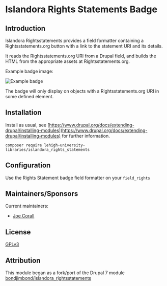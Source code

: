 # Islandora Rights Statements Badge

## Introduction

Islandora Rightsstatements provides a field formatter containing a Rightsstatements.org button with a link to the statement URI and its details.

It reads the Rightsstatements.org URI from a Drupal field, and builds the HTML from the appropriate assets at Rightsstatements.org.

Example badge image:

![Example badge](https://raw.githubusercontent.com/rightsstatements/rightsstatements.github.io/master/files/buttons/InC.dark.png)

The badge will only display on objects with a Rightsstatements.org URI in some defined element.

## Installation

Install as usual, see [https://www.drupal.org/docs/extending-drupal/installing-modules](https://www.drupal.org/docs/extending-drupal/installing-modules) for further information.


```
composer require lehigh-university-libraries/islandora_rights_statements
```

## Configuration

Use the Rights Statement badge field formatter on your `field_rights`

## Maintainers/Sponsors

Current maintainers:

* [Joe Corall](https://github.com/joecorall)

## License

[GPLv3](http://www.gnu.org/licenses/gpl-3.0.txt)

## Attribution

This module began as a fork/port of the Drupal 7 module [bondjimbond/islandora_rightsstatements](https://github.com/bondjimbond/islandora_rightsstatements)
